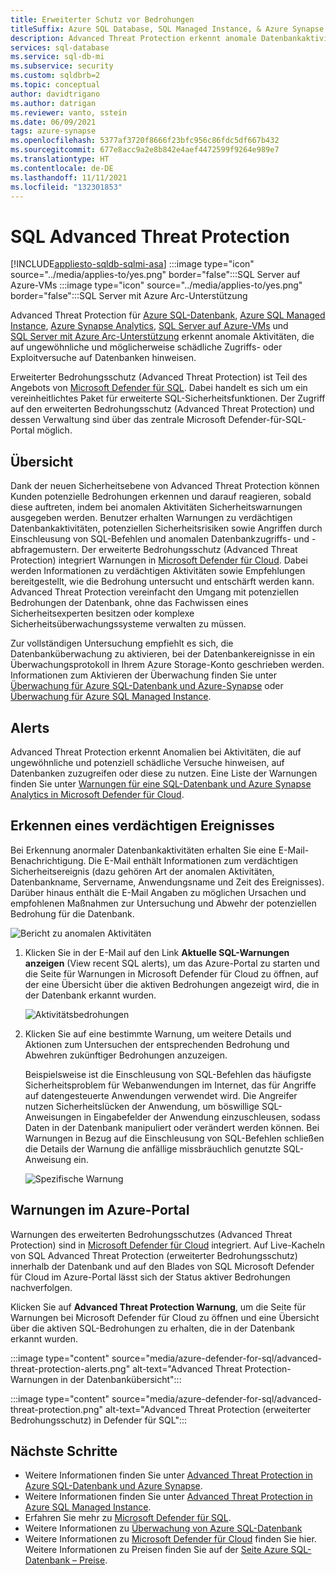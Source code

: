 ```yaml
---
title: Erweiterter Schutz vor Bedrohungen
titleSuffix: Azure SQL Database, SQL Managed Instance, & Azure Synapse Analytics
description: Advanced Threat Protection erkennt anomale Datenbankaktivitäten, die auf potenzielle Sicherheitsrisiken in Azure SQL-Datenbank, Azure SQL Managed Instance und Azure Synapse Analytics hindeuten.
services: sql-database
ms.service: sql-db-mi
ms.subservice: security
ms.custom: sqldbrb=2
ms.topic: conceptual
author: davidtrigano
ms.author: datrigan
ms.reviewer: vanto, sstein
ms.date: 06/09/2021
tags: azure-synapse
ms.openlocfilehash: 5377af3720f8666f23bfc956c86fdc5df667b432
ms.sourcegitcommit: 677e8acc9a2e8b842e4aef4472599f9264e989e7
ms.translationtype: HT
ms.contentlocale: de-DE
ms.lasthandoff: 11/11/2021
ms.locfileid: "132301853"
---
```

# <a name="sql-advanced-threat-protection"></a>SQL Advanced Threat Protection
[!INCLUDE[appliesto-sqldb-sqlmi-asa](../includes/appliesto-sqldb-sqlmi-asa.md)] :::image type="icon" source="../media/applies-to/yes.png" border="false":::SQL Server auf Azure-VMs :::image type="icon" source="../media/applies-to/yes.png" border="false":::SQL Server mit Azure Arc-Unterstützung

Advanced Threat Protection für [Azure SQL-Datenbank](sql-database-paas-overview.md), [Azure SQL Managed Instance](../managed-instance/sql-managed-instance-paas-overview.md), [Azure Synapse Analytics](../../synapse-analytics/sql-data-warehouse/sql-data-warehouse-overview-what-is.md), [SQL Server auf Azure-VMs](../virtual-machines/windows/sql-server-on-azure-vm-iaas-what-is-overview.md) und [SQL Server mit Azure Arc-Unterstützung](/sql/sql-server/azure-arc/overview) erkennt anomale Aktivitäten, die auf ungewöhnliche und möglicherweise schädliche Zugriffs- oder Exploitversuche auf Datenbanken hinweisen.

Erweiterter Bedrohungsschutz (Advanced Threat Protection) ist Teil des Angebots von [Microsoft Defender für SQL](../../security-center/defender-for-sql-introduction.md). Dabei handelt es sich um ein vereinheitlichtes Paket für erweiterte SQL-Sicherheitsfunktionen. Der Zugriff auf den erweiterten Bedrohungsschutz (Advanced Threat Protection) und dessen Verwaltung sind über das zentrale Microsoft Defender-für-SQL-Portal möglich.

## <a name="overview"></a>Übersicht

Dank der neuen Sicherheitsebene von Advanced Threat Protection können Kunden potenzielle Bedrohungen erkennen und darauf reagieren, sobald diese auftreten, indem bei anomalen Aktivitäten Sicherheitswarnungen ausgegeben werden. Benutzer erhalten Warnungen zu verdächtigen Datenbankaktivitäten, potenziellen Sicherheitsrisiken sowie Angriffen durch Einschleusung von SQL-Befehlen und anomalen Datenbankzugriffs- und -abfragemustern. Der erweiterte Bedrohungsschutz (Advanced Threat Protection) integriert Warnungen in [Microsoft Defender für Cloud](https://azure.microsoft.com/services/security-center/). Dabei werden Informationen zu verdächtigen Aktivitäten sowie Empfehlungen bereitgestellt, wie die Bedrohung untersucht und entschärft werden kann. Advanced Threat Protection vereinfacht den Umgang mit potenziellen Bedrohungen der Datenbank, ohne das Fachwissen eines Sicherheitsexperten besitzen oder komplexe Sicherheitsüberwachungssysteme verwalten zu müssen.

Zur vollständigen Untersuchung empfiehlt es sich, die Datenbanküberwachung zu aktivieren, bei der Datenbankereignisse in ein Überwachungsprotokoll in Ihrem Azure Storage-Konto geschrieben werden.  Informationen zum Aktivieren der Überwachung finden Sie unter [Überwachung für Azure SQL-Datenbank und Azure-Synapse](../../azure-sql/database/auditing-overview.md) oder [Überwachung für Azure SQL Managed Instance](../managed-instance/auditing-configure.md).

## <a name="alerts"></a>Alerts

Advanced Threat Protection erkennt Anomalien bei Aktivitäten, die auf ungewöhnliche und potenziell schädliche Versuche hinweisen, auf Datenbanken zuzugreifen oder diese zu nutzen. Eine Liste der Warnungen finden Sie unter [Warnungen für eine SQL-Datenbank und Azure Synapse Analytics in Microsoft Defender für Cloud](../../security-center/alerts-reference.md#alerts-sql-db-and-warehouse).

## <a name="explore-detection-of-a-suspicious-event"></a>Erkennen eines verdächtigen Ereignisses

Bei Erkennung anormaler Datenbankaktivitäten erhalten Sie eine E-Mail-Benachrichtigung. Die E-Mail enthält Informationen zum verdächtigen Sicherheitsereignis (dazu gehören Art der anomalen Aktivitäten, Datenbankname, Servername, Anwendungsname und Zeit des Ereignisses). Darüber hinaus enthält die E-Mail Angaben zu möglichen Ursachen und empfohlenen Maßnahmen zur Untersuchung und Abwehr der potenziellen Bedrohung für die Datenbank.

![Bericht zu anomalen Aktivitäten](./media/threat-detection-overview/anomalous_activity_report.png)

1. Klicken Sie in der E-Mail auf den Link **Aktuelle SQL-Warnungen anzeigen** (View recent SQL alerts), um das Azure-Portal zu starten und die Seite für Warnungen in Microsoft Defender für Cloud zu öffnen, auf der eine Übersicht über die aktiven Bedrohungen angezeigt wird, die in der Datenbank erkannt wurden.

   ![Aktivitätsbedrohungen](./media/threat-detection-overview/active_threats.png)

1. Klicken Sie auf eine bestimmte Warnung, um weitere Details und Aktionen zum Untersuchen der entsprechenden Bedrohung und Abwehren zukünftiger Bedrohungen anzuzeigen.

   Beispielsweise ist die Einschleusung von SQL-Befehlen das häufigste Sicherheitsproblem für Webanwendungen im Internet, das für Angriffe auf datengesteuerte Anwendungen verwendet wird. Die Angreifer nutzen Sicherheitslücken der Anwendung, um böswillige SQL-Anweisungen in Eingabefelder der Anwendung einzuschleusen, sodass Daten in der Datenbank manipuliert oder verändert werden können. Bei Warnungen in Bezug auf die Einschleusung von SQL-Befehlen schließen die Details der Warnung die anfällige missbräuchlich genutzte SQL-Anweisung ein.

   ![Spezifische Warnung](./media/threat-detection-overview/specific_alert.png)

## <a name="explore-alerts-in-the-azure-portal"></a>Warnungen im Azure-Portal

Warnungen des erweiterten Bedrohungsschutzes (Advanced Threat Protection) sind in [Microsoft Defender für Cloud](https://azure.microsoft.com/services/security-center/) integriert. Auf Live-Kacheln von SQL Advanced Threat Protection (erweiterter Bedrohungsschutz) innerhalb der Datenbank und auf den Blades von SQL Microsoft Defender für Cloud im Azure-Portal lässt sich der Status aktiver Bedrohungen nachverfolgen.

Klicken Sie auf **Advanced Threat Protection Warnung**, um die Seite für Warnungen bei Microsoft Defender für Cloud zu öffnen und eine Übersicht über die aktiven SQL-Bedrohungen zu erhalten, die in der Datenbank erkannt wurden.

:::image type="content" source="media/azure-defender-for-sql/advanced-threat-protection-alerts.png" alt-text="Advanced Threat Protection-Warnungen in der Datenbankübersicht":::

:::image type="content" source="media/azure-defender-for-sql/advanced-threat-protection.png" alt-text="Advanced Threat Protection (erweiterter Bedrohungsschutz) in Defender für SQL":::

## <a name="next-steps"></a>Nächste Schritte

- Weitere Informationen finden Sie unter [Advanced Threat Protection in Azure SQL-Datenbank und Azure Synapse](threat-detection-configure.md).
- Weitere Informationen finden Sie unter [Advanced Threat Protection in Azure SQL Managed Instance](../managed-instance/threat-detection-configure.md).
- Erfahren Sie mehr zu [Microsoft Defender für SQL](azure-defender-for-sql.md).
- Weitere Informationen zu [Überwachung von Azure SQL-Datenbank](../../azure-sql/database/auditing-overview.md)
- Weitere Informationen zu [Microsoft Defender für Cloud](../../security-center/security-center-introduction.md) finden Sie hier. Weitere Informationen zu Preisen finden Sie auf der [Seite Azure SQL-Datenbank – Preise](https://azure.microsoft.com/pricing/details/sql-database/).

